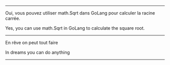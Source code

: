 



---

Oui, vous pouvez utiliser math.Sqrt dans GoLang pour calculer la racine carrée.

Yes, you can use math.Sqrt in GoLang to calculate the square root.

---

En rêve on peut tout faire 

In dreams you can do anything

---
